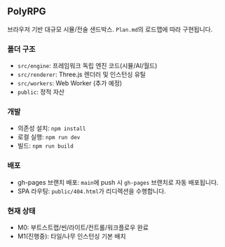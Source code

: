## PolyRPG

브라우저 기반 대규모 시뮬/전술 샌드박스. `Plan.md`의 로드맵에 따라 구현됩니다.

### 폴더 구조
- `src/engine`: 프레임워크 독립 엔진 코드(시뮬/AI/월드)
- `src/renderer`: Three.js 렌더러 및 인스턴싱 유틸
- `src/workers`: Web Worker (추가 예정)
- `public`: 정적 자산

### 개발
- 의존성 설치: `npm install`
- 로컬 실행: `npm run dev`
- 빌드: `npm run build`

### 배포
- gh-pages 브랜치 배포: `main`에 push 시 `gh-pages` 브랜치로 자동 배포됩니다.
- SPA 라우팅: `public/404.html`가 리디렉션을 수행합니다.

### 현재 상태
- M0: 부트스트랩/씬/라이트/컨트롤/워크플로우 완료
- M1(진행중): 타일/나무 인스턴싱 기본 배치


